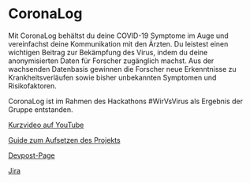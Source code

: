 # CoronaLog

Mit CoronaLog behältst du deine COVID-19 Symptome im Auge und vereinfachst deine Kommunikation mit den Ärzten. Du leistest einen wichtigen Beitrag zur Bekämpfung des Virus, indem du deine anonymisierten Daten für Forscher zugänglich machst. Aus der wachsenden Datenbasis gewinnen die Forscher neue Erkenntnisse zu Krankheitsverläufen sowie bisher unbekannten Symptomen und Risikofaktoren.

CoronaLog ist im Rahmen des Hackathons #WirVsVirus als Ergebnis der Gruppe entstanden.

[Kurzvideo auf YouTube](https://www.youtube.com/watch?v=YFxHOLcjwQI&feature=youtu.be)

[Guide zum Aufsetzen des Projekts](https://penny-private.atlassian.net/wiki/spaces/C/pages/23724078/Aufsetzen+des+Entwicklungsprojekts)

[Devpost-Page](https://devpost.com/software/27_patientenaustausch_coronalog)

[Jira](https://penny-private.atlassian.net/secure/RapidBoard.jspa?projectKey=CL&rapidView=2)